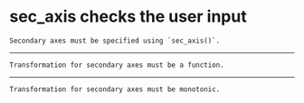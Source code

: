 # sec_axis checks the user input

    Secondary axes must be specified using `sec_axis()`.

---

    Transformation for secondary axes must be a function.

---

    Transformation for secondary axes must be monotonic.

